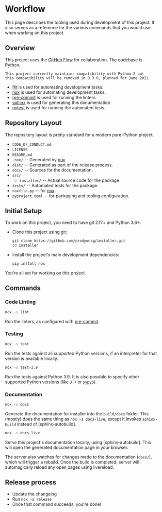 # Workflow

This page describes the tooling used during development of this
project. It also serves as a reference for the various commands that
you would use when working on this project.

## Overview

This project uses the [GitHub Flow] for collaboration. The codebase
is Python.

```{note}
This project currently maintains compatibility with Python 2 but
this compatibility will be removed in 0.3.0, planned for June 2021.
```

- [flit] is used for automating development tasks.
- [nox] is used for automating development tasks.
- [pre-commit] is used for running the linters.
- [sphinx] is used for generating this documentation.
- [pytest] is used for running the automated tests.

## Repository Layout

The repository layout is pretty standard for a modern pure-Python
project.

- `CODE_OF_CONDUCT.md`
- `LICENSE`
- `README.md`
- `.nox/` -- Generated by [nox].
- `dist/` -- Generated as part of the release process.
- `docs/` -- Sources for the documentation.
- `src/`
  - `installer/` -- Actual source code for the package
- `tests/` -- Automated tests for the package.
- `noxfile.py` -- for [nox].
- `pyproject.toml` -- for packaging and tooling configuration.

## Initial Setup

To work on this project, you need to have git 2.17+ and Python 3.6+.

- Clone this project using git:

  ```sh
  git clone https://github.com/pradyunsg/installer.git
  cd installer
  ```

- Install the project's main development dependencies:

  ```sh
  pip install nox
  ```

You're all set for working on this project.

## Commands

### Code Linting

```sh
nox -s lint
```

Run the linters, as configured with [pre-commit].

### Testing

```sh
nox -s test
```

Run the tests against all supported Python versions, if an interpreter for
that version is available locally.

```sh
nox -s test-3.9
```

Run the tests against Python 3.9. It is also possible to specify other
supported Python versions (like `3.7` or `pypy3`).

### Documentation

```sh
nox -s docs
```

Generate the documentation for installer into the `build/docs` folder.
This (mostly) does the same thing as `nox -s docs-live`, except it
invokes `sphinx-build` instead of [sphinx-autobuild].

```sh
nox -s docs-live
```

Serve this project's documentation locally, using [sphinx-autobuild].
This will open the generated documentation page in your browser.

The server also watches for changes made to the documentation (`docs/`),
which will trigger a rebuild. Once the build is completed, server will
automagically reload any open pages using livereload.

## Release process

- Update the changelog
- Run `nox -s release`
- Once that command succeeds, you're done!

[github flow]: https://guides.github.com/introduction/flow/
[flit]: https://flit.readthedocs.io/en/stable/
[nox]: https://nox.readthedocs.io/en/stable/
[pytest]: https://docs.pytest.org/en/stable/
[sphinx]: https://www.sphinx-doc.org/en/master/
[pre-commit]: https://pre-commit.com/
